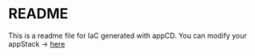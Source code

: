 # README
This is a readme file for IaC generated with appCD.
You can modify your appStack -> [here](http://cloud.appcd.io/appstacks/e63481cf-a228-44ad-806b-a8c52f07639c)
